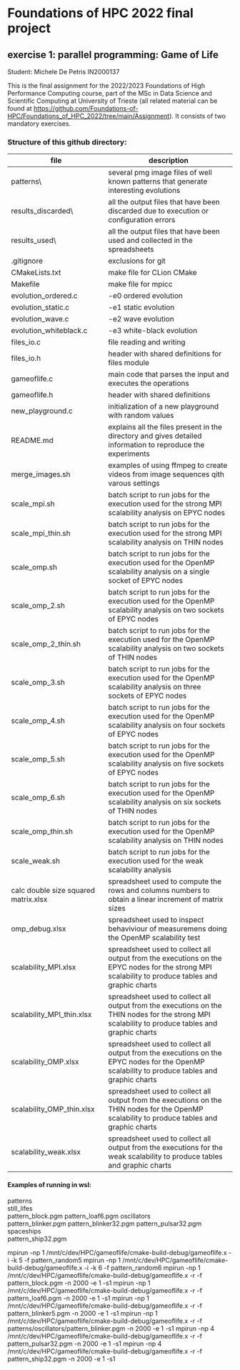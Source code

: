 # Foundations of HPC 2022 final project
## exercise 1:  parallel  programming: Game of Life

Student: Michele De Petris IN2000137

This is the final assignment for the 2022/2023 Foundations of High Performance Computing course, part of the MSc in Data Science and Scientific Computing at University of Trieste (all related material can be found at https://github.com/Foundations-of-HPC/Foundations_of_HPC_2022/tree/main/Assignment).
It consists of two mandatory exercises.

### Structure of this github directory: 
file                                    |description
----------------------------------------|--------------------------------------------------------------------------------------------------------------------------------------------------
patterns\								|several pmg image files of well known patterns that generate interesting evolutions
results_discarded\						|all the output files that have been discarded due to execution or configuration errors
results_used\							|all the output files that have been used and collected in the spreadsheets
.gitignore								|exclusions for git
CMakeLists.txt							|make file for CLion CMake
Makefile								|make file for mpicc
evolution_ordered.c						|-e0 ordered evolution
evolution_static.c						|-e1 static evolution
evolution_wave.c						|-e2 wave evolution
evolution_whiteblack.c					|-e3 white-black evolution
files_io.c								|file reading and writing
files_io.h								|header with shared definitions for files module
gameoflife.c							|main code that parses the input and executes the operations
gameoflife.h							|header with shared definitions
new_playground.c						|initialization of a new playground with random values
README.md								|explains all the files present in the directory and gives detailed information to reproduce the experiments
merge_images.sh							|examples of using ffmpeg to create videos from image sequences qith varous settings
scale_mpi.sh							|batch script to run jobs for the execution used for the strong MPI scalability analysis on EPYC nodes
scale_mpi_thin.sh						|batch script to run jobs for the execution used for the strong MPI scalability analysis on THIN nodes
scale_omp.sh							|batch script to run jobs for the execution used for the OpenMP scalability analysis on a single socket of EPYC nodes
scale_omp_2.sh							|batch script to run jobs for the execution used for the OpenMP scalability analysis on two sockets of EPYC nodes
scale_omp_2_thin.sh						|batch script to run jobs for the execution used for the OpenMP scalability analysis on two sockets of THIN nodes
scale_omp_3.sh							|batch script to run jobs for the execution used for the OpenMP scalability analysis on three sockets of EPYC nodes
scale_omp_4.sh							|batch script to run jobs for the execution used for the OpenMP scalability analysis on four sockets of EPYC nodes
scale_omp_5.sh							|batch script to run jobs for the execution used for the OpenMP scalability analysis on five sockets of EPYC nodes
scale_omp_6.sh							|batch script to run jobs for the execution used for the OpenMP scalability analysis on six sockets of THIN nodes
scale_omp_thin.sh						|batch script to run jobs for the execution used for the OpenMP scalability analysis on THIN nodes
scale_weak.sh							|batch script to run jobs for the execution used for the weak scalability analysis
calc double size squared matrix.xlsx	|spreadsheet used to compute the rows and columns numbers to obtain a linear increment of matrix sizes
omp_debug.xlsx							|spreadsheet used to inspect behaviviour of measuremens doing the OpenMP scalability test
scalability_MPI.xlsx					|spreadsheet used to collect all output from the executions on the EPYC nodes for the strong MPI scalability to produce tables and graphic charts
scalability_MPI_thin.xlsx				|spreadsheet used to collect all output from the executions on the THIN nodes for the strong MPI scalability to produce tables and graphic charts
scalability_OMP.xlsx					|spreadsheet used to collect all output from the executions on the EPYC nodes for the OpenMP scalability to produce tables and graphic charts
scalability_OMP_thin.xlsx				|spreadsheet used to collect all output from the executions on the THIN nodes for the OpenMP scalability to produce tables and graphic charts
scalability_weak.xlsx					|spreadsheet used to collect all output from the executions for the weak scalability to produce tables and graphic charts

#### Examples of running in wsl:
patterns\
	still_lifes\
		pattern_block.pgm 
		pattern_loaf6.pgm
	oscillators\
		pattern_blinker.pgm
		pattern_blinker32.pgm 
		pattern_pulsar32.pgm
	spaceships\
		pattern_ship32.pgm

mpirun -np 1 /mnt/c/dev/HPC/gameoflife/cmake-build-debug/gameoflife.x -i -k 5 -f pattern_random5
mpirun -np 1 /mnt/c/dev/HPC/gameoflife/cmake-build-debug/gameoflife.x -i -k 6 -f pattern_random6
mpirun -np 1 /mnt/c/dev/HPC/gameoflife/cmake-build-debug/gameoflife.x -r -f pattern_block.pgm  -n 2000 -e 1 -s1
mpirun -np 1 /mnt/c/dev/HPC/gameoflife/cmake-build-debug/gameoflife.x -r -f pattern_loaf6.pgm  -n 2000 -e 1 -s1
mpirun -np 1 /mnt/c/dev/HPC/gameoflife/cmake-build-debug/gameoflife.x -r -f pattern_blinker5.pgm -n 2000 -e 1 -s1
mpirun -np 1 /mnt/c/dev/HPC/gameoflife/cmake-build-debug/gameoflife.x -r -f patterns/oscillators/pattern_blinker.pgm -n 2000 -e 1 -s1
mpirun -np 4 /mnt/c/dev/HPC/gameoflife/cmake-build-debug/gameoflife.x -r -f pattern_pulsar32.pgm -n 2000 -e 1 -s1
mpirun -np 4 /mnt/c/dev/HPC/gameoflife/cmake-build-debug/gameoflife.x -r -f pattern_ship32.pgm -n 2000 -e 1 -s1

